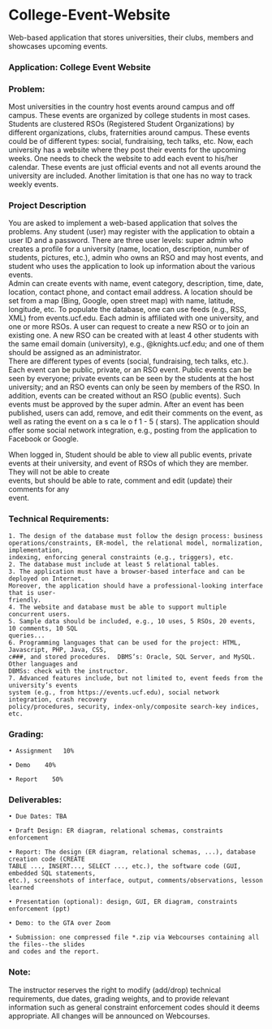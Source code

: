 
# College-Event-Website

Web-based application that stores universities, their clubs, members and showcases upcoming events.

### Application: College Event Website    

### Problem:  
Most  universities in  the country  host  events  around  campus  and  off  campus.  These  events are 
organized  by  college  students  in  most  cases.   Students  are  clustered  RSOs (Registered Student 
Organizations)  by  different organizations, clubs, fraternities around campus. These events could 
be  of  different  types:  social,  fundraising,  tech  talks,  etc.    Now,  each  university  has  a  website 
where they post their events for the upcoming weeks.    One needs to check the website to add 
each event to his/her calendar.    These events are just official events and not  all events around 
the university are included.  Another limitation is that one has no way to track weekly events. 
  
### Project Description  
You  are  asked  to  implement  a  web-based  application  that  solves  the  problems.      Any  student 
(user)  may  register  with  the  application  to  obtain  a  user  ID  and  a  password.  There  are  three 
user  levels:  super  admin  who  creates  a  profile  for  a  university  (name,  location,  description, 
number of students, pictures, etc.), admin who owns an RSO and may host events, and student 
who uses the application to look up information about the various events.  
Admin  can  create  events  with  name,  event  category,  description,  time,  date,  location,  contact 
phone,  and  contact  email  address.   A  location  should  be  set  from  a  map  (Bing,  Google,  open 
street  map)  with  name,  latitude,  longitude,  etc.  To  populate  the  database,  one  can  use  feeds 
(e.g.,  RSS,  XML)  from  events.ucf.edu.    Each  admin  is  affiliated  with  one  university, and  one  or 
more RSOs. A  user can  request to create a new RSO  or to  join  an  existing one.   A new  RSO  can 
be  created  with  at  least  4  other  students  with  the  same  email  domain  (university),  e.g., 
@knights.ucf.edu; and one of them should be assigned as an administrator.  
There are different types of events (social, fundraising, tech talks, etc.).  Each event can be public, 
private, or an RSO event. Public events can be seen by everyone; private events can be seen by 
the students at the host university; and an RSO events can only be seen by members of the RSO. 
In addition, events can be created without an RSO (public events).  Such events must be 
approved by the super admin.   After an  event has been published, users can add, remove, and 
edit their comments on the event, as  well  as  rating  the  event  on   a   s ca le   o f  1 - 5   ( stars).  The 
application  should  offer  some  social network integration, e.g., posting from the application to 
Facebook or Google. 
 
When  logged  in,  Student  should  be  able  to  view  all  public  events,  private  events  at  their 
university,  and  event  of  RSOs  of  which  they  are  member.  They  will  not  be  able  to  create  
events,  but  should  be  able  to  rate,  comment  and  edit  (update)  their  comments  for  any  
event.   

### Technical Requirements:  

	1. The design of the database must follow the design process: business 
	operations/constraints, ER-model, the relational model, normalization, implementation, 
	indexing, enforcing general constraints (e.g., triggers), etc.  
	2. The database must include at least 5 relational tables. 
	3. The application must have a browser-based interface and can be deployed on Internet. 
	Moreover, the application should have a professional-looking interface that is user-
	friendly. 
	4. The website and database must be able to support multiple concurrent users. 
	5. Sample data should be included, e.g., 10 uses, 5 RSOs, 20 events, 10 comments, 10 SQL 
	queries... 
	6. Programming languages that can be used for the project: HTML, Javascript, PHP, Java, CSS, 
	c###, and stored procedures.  DBMS’s: Oracle, SQL Server, and MySQL. Other languages and 
	DBMSs: check with the instructor. 
	7. Advanced features include, but not limited to, event feeds from the university’s events 
	system (e.g., from https://events.ucf.edu), social network integration, crash recovery 
	policy/procedures, security, index-only/composite search-key indices, etc.    

### Grading:  
	
	• Assignment   10% 
	
	• Demo    40% 
	
	• Report    50%   

### Deliverables: 
	
	• Due Dates: TBA 
	
	• Draft Design: ER diagram, relational schemas, constraints enforcement 
	
	• Report: The design (ER diagram, relational schemas, ...), database creation code (CREATE 
	TABLE ..., INSERT..., SELECT ..., etc.), the software code (GUI, embedded SQL statements, 
	etc.), screenshots of interface, output, comments/observations, lesson learned 
	
	• Presentation (optional): design, GUI, ER diagram, constraints enforcement (ppt) 
	
	• Demo: to the GTA over Zoom 
	
	• Submission: one compressed file *.zip via Webcourses containing all the files--the slides 
	and codes and the report.  
 
 
### Note: 
 The instructor reserves the right to modify (add/drop) technical requirements, due dates, 
grading weights, and to provide relevant information such as general constraint enforcement 
codes should it deems appropriate. All changes will be announced on Webcourses. 
